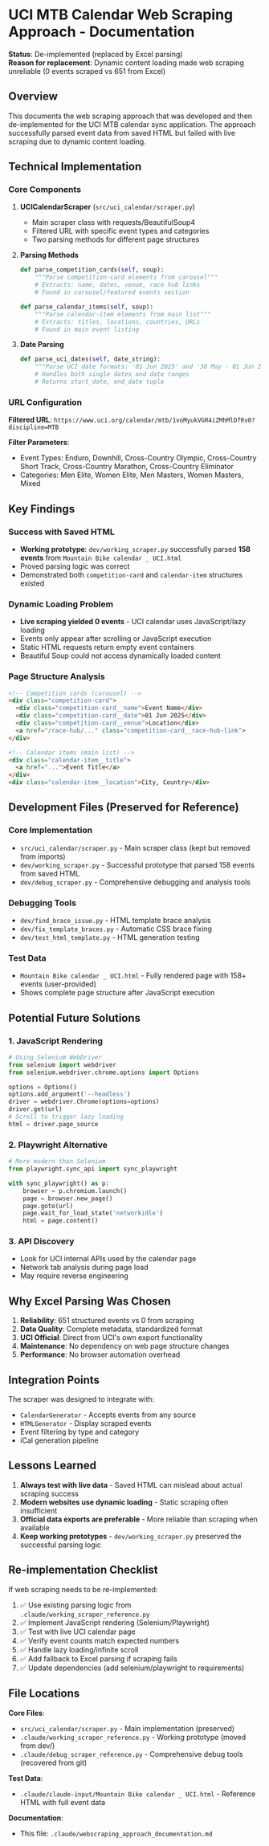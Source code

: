 # UCI MTB Calendar Web Scraping Approach - Documentation

**Status**: De-implemented (replaced by Excel parsing)  
**Reason for replacement**: Dynamic content loading made web scraping unreliable (0 events scraped vs 651 from Excel)

## Overview

This documents the web scraping approach that was developed and then de-implemented for the UCI MTB calendar sync application. The approach successfully parsed event data from saved HTML but failed with live scraping due to dynamic content loading.

## Technical Implementation

### Core Components

1. **UCICalendarScraper** (`src/uci_calendar/scraper.py`)
   - Main scraper class with requests/BeautifulSoup4
   - Filtered URL with specific event types and categories
   - Two parsing methods for different page structures

2. **Parsing Methods**
   ```python
   def parse_competition_cards(self, soup):
       """Parse competition-card elements from carousel"""
       # Extracts: name, dates, venue, race hub links
       # Found in carousel/featured events section
   
   def parse_calendar_items(self, soup):
       """Parse calendar-item elements from main list"""  
       # Extracts: titles, locations, countries, URLs
       # Found in main event listing
   ```

3. **Date Parsing**
   ```python
   def parse_uci_dates(self, date_string):
       """Parse UCI date formats: '01 Jun 2025' and '30 May - 01 Jun 2025'"""
       # Handles both single dates and date ranges
       # Returns start_date, end_date tuple
   ```

### URL Configuration

**Filtered URL**: `https://www.uci.org/calendar/mtb/1voMyukVGR4iZMhMlDfRv0?discipline=MTB`

**Filter Parameters**:
- Event Types: Enduro, Downhill, Cross-Country Olympic, Cross-Country Short Track, Cross-Country Marathon, Cross-Country Eliminator
- Categories: Men Elite, Women Elite, Men Masters, Women Masters, Mixed

## Key Findings

### Success with Saved HTML
- **Working prototype**: `dev/working_scraper.py` successfully parsed **158 events** from `Mountain Bike calendar _ UCI.html`
- Proved parsing logic was correct
- Demonstrated both `competition-card` and `calendar-item` structures existed

### Dynamic Loading Problem
- **Live scraping yielded 0 events** - UCI calendar uses JavaScript/lazy loading
- Events only appear after scrolling or JavaScript execution
- Static HTML requests return empty event containers
- Beautiful Soup could not access dynamically loaded content

### Page Structure Analysis
```html
<!-- Competition cards (carousel) -->
<div class="competition-card">
  <div class="competition-card__name">Event Name</div>
  <div class="competition-card__date">01 Jun 2025</div>
  <div class="competition-card__venue">Location</div>
  <a href="/race-hub/..." class="competition-card__race-hub-link">
</div>

<!-- Calendar items (main list) -->
<div class="calendar-item__title">
  <a href="...">Event Title</a>
</div>
<div class="calendar-item__location">City, Country</div>
```

## Development Files (Preserved for Reference)

### Core Implementation
- `src/uci_calendar/scraper.py` - Main scraper class (kept but removed from imports)
- `dev/working_scraper.py` - Successful prototype that parsed 158 events from saved HTML
- `dev/debug_scraper.py` - Comprehensive debugging and analysis tools

### Debugging Tools
- `dev/find_brace_issue.py` - HTML template brace analysis
- `dev/fix_template_braces.py` - Automatic CSS brace fixing
- `dev/test_html_template.py` - HTML generation testing

### Test Data
- `Mountain Bike calendar _ UCI.html` - Fully rendered page with 158+ events (user-provided)
- Shows complete page structure after JavaScript execution

## Potential Future Solutions

### 1. JavaScript Rendering
```python
# Using Selenium WebDriver
from selenium import webdriver
from selenium.webdriver.chrome.options import Options

options = Options()
options.add_argument('--headless')
driver = webdriver.Chrome(options=options)
driver.get(url)
# Scroll to trigger lazy loading
html = driver.page_source
```

### 2. Playwright Alternative
```python
# More modern than Selenium
from playwright.sync_api import sync_playwright

with sync_playwright() as p:
    browser = p.chromium.launch()
    page = browser.new_page()
    page.goto(url)
    page.wait_for_load_state('networkidle')
    html = page.content()
```

### 3. API Discovery
- Look for UCI internal APIs used by the calendar page
- Network tab analysis during page load
- May require reverse engineering

## Why Excel Parsing Was Chosen

1. **Reliability**: 651 structured events vs 0 from scraping
2. **Data Quality**: Complete metadata, standardized format
3. **UCI Official**: Direct from UCI's own export functionality
4. **Maintenance**: No dependency on web page structure changes
5. **Performance**: No browser automation overhead

## Integration Points

The scraper was designed to integrate with:
- `CalendarGenerator` - Accepts events from any source
- `HTMLGenerator` - Display scraped events
- Event filtering by type and category
- iCal generation pipeline

## Lessons Learned

1. **Always test with live data** - Saved HTML can mislead about actual scraping success
2. **Modern websites use dynamic loading** - Static scraping often insufficient
3. **Official data exports are preferable** - More reliable than scraping when available
4. **Keep working prototypes** - `dev/working_scraper.py` preserved the successful parsing logic

## Re-implementation Checklist

If web scraping needs to be re-implemented:

1. ✅ Use existing parsing logic from `.claude/working_scraper_reference.py`
2. ✅ Implement JavaScript rendering (Selenium/Playwright)
3. ✅ Test with live UCI calendar page
4. ✅ Verify event counts match expected numbers
5. ✅ Handle lazy loading/infinite scroll
6. ✅ Add fallback to Excel parsing if scraping fails
7. ✅ Update dependencies (add selenium/playwright to requirements)

## File Locations

**Core Files**:
- `src/uci_calendar/scraper.py` - Main implementation (preserved)
- `.claude/working_scraper_reference.py` - Working prototype (moved from dev/)
- `.claude/debug_scraper_reference.py` - Comprehensive debug tools (recovered from git)

**Test Data**:
- `.claude/claude-input/Mountain Bike calendar _ UCI.html` - Reference HTML with full event data

**Documentation**:
- This file: `.claude/webscraping_approach_documentation.md`